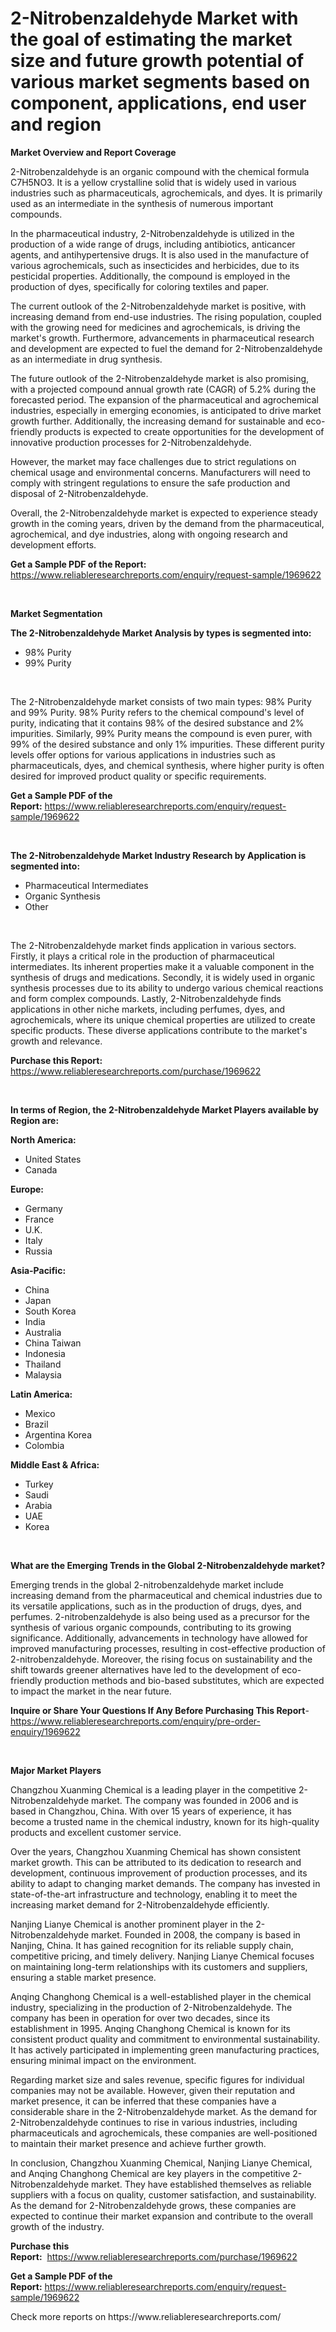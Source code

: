 <p><h1>2-Nitrobenzaldehyde Market with the goal of estimating the market size and future growth potential of various market segments based on component, applications, end user and region</h1></p><p><strong>Market Overview and Report Coverage</strong></p>
<p><p>2-Nitrobenzaldehyde is an organic compound with the chemical formula C7H5NO3. It is a yellow crystalline solid that is widely used in various industries such as pharmaceuticals, agrochemicals, and dyes. It is primarily used as an intermediate in the synthesis of numerous important compounds.</p><p>In the pharmaceutical industry, 2-Nitrobenzaldehyde is utilized in the production of a wide range of drugs, including antibiotics, anticancer agents, and antihypertensive drugs. It is also used in the manufacture of various agrochemicals, such as insecticides and herbicides, due to its pesticidal properties. Additionally, the compound is employed in the production of dyes, specifically for coloring textiles and paper.</p><p>The current outlook of the 2-Nitrobenzaldehyde market is positive, with increasing demand from end-use industries. The rising population, coupled with the growing need for medicines and agrochemicals, is driving the market's growth. Furthermore, advancements in pharmaceutical research and development are expected to fuel the demand for 2-Nitrobenzaldehyde as an intermediate in drug synthesis.</p><p>The future outlook of the 2-Nitrobenzaldehyde market is also promising, with a projected compound annual growth rate (CAGR) of 5.2% during the forecasted period. The expansion of the pharmaceutical and agrochemical industries, especially in emerging economies, is anticipated to drive market growth further. Additionally, the increasing demand for sustainable and eco-friendly products is expected to create opportunities for the development of innovative production processes for 2-Nitrobenzaldehyde.</p><p>However, the market may face challenges due to strict regulations on chemical usage and environmental concerns. Manufacturers will need to comply with stringent regulations to ensure the safe production and disposal of 2-Nitrobenzaldehyde.</p><p>Overall, the 2-Nitrobenzaldehyde market is expected to experience steady growth in the coming years, driven by the demand from the pharmaceutical, agrochemical, and dye industries, along with ongoing research and development efforts.</p></p>
<p><strong>Get a Sample PDF of the Report:</strong> <a href="https://www.reliableresearchreports.com/enquiry/request-sample/1969622">https://www.reliableresearchreports.com/enquiry/request-sample/1969622</a></p>
<p>&nbsp;</p>
<p><strong>Market Segmentation</strong></p>
<p><strong>The 2-Nitrobenzaldehyde Market Analysis by types is segmented into:</strong></p>
<p><ul><li>98% Purity</li><li>99% Purity</li></ul></p>
<p>&nbsp;</p>
<p><p>The 2-Nitrobenzaldehyde market consists of two main types: 98% Purity and 99% Purity. 98% Purity refers to the chemical compound's level of purity, indicating that it contains 98% of the desired substance and 2% impurities. Similarly, 99% Purity means the compound is even purer, with 99% of the desired substance and only 1% impurities. These different purity levels offer options for various applications in industries such as pharmaceuticals, dyes, and chemical synthesis, where higher purity is often desired for improved product quality or specific requirements.</p></p>
<p><strong>Get a Sample PDF of the Report:</strong>&nbsp;<a href="https://www.reliableresearchreports.com/enquiry/request-sample/1969622">https://www.reliableresearchreports.com/enquiry/request-sample/1969622</a></p>
<p>&nbsp;</p>
<p><strong>The 2-Nitrobenzaldehyde Market Industry Research by Application is segmented into:</strong></p>
<p><ul><li>Pharmaceutical Intermediates</li><li>Organic Synthesis</li><li>Other</li></ul></p>
<p>&nbsp;</p>
<p><p>The 2-Nitrobenzaldehyde market finds application in various sectors. Firstly, it plays a critical role in the production of pharmaceutical intermediates. Its inherent properties make it a valuable component in the synthesis of drugs and medications. Secondly, it is widely used in organic synthesis processes due to its ability to undergo various chemical reactions and form complex compounds. Lastly, 2-Nitrobenzaldehyde finds applications in other niche markets, including perfumes, dyes, and agrochemicals, where its unique chemical properties are utilized to create specific products. These diverse applications contribute to the market's growth and relevance.</p></p>
<p><strong>Purchase this Report:</strong>&nbsp; <a href="https://www.reliableresearchreports.com/purchase/1969622">https://www.reliableresearchreports.com/purchase/1969622</a></p>
<p>&nbsp;</p>
<p><strong>In terms of Region, the 2-Nitrobenzaldehyde Market Players available by Region are:</strong></p>
<p>
    <p> <strong> North America: </strong>
        <ul>
            <li>United States</li>
            <li>Canada</li>
        </ul>
        </p> 
    <p> <strong> Europe: </strong>
        <ul>
            <li>Germany</li>
            <li>France</li>
            <li>U.K.</li>
            <li>Italy</li>
            <li>Russia</li>
        </ul>
        </p> 
    <p> <strong> Asia-Pacific: </strong>
        <ul>
            <li>China</li>
            <li>Japan</li>
            <li>South Korea</li>
            <li>India</li>
            <li>Australia</li>
            <li>China Taiwan</li>
            <li>Indonesia</li>
            <li>Thailand</li>
            <li>Malaysia</li>
        </ul>
        </p> 
    <p> <strong> Latin America: </strong>
        <ul>
            <li>Mexico</li>
            <li>Brazil</li>
            <li>Argentina Korea</li>
            <li>Colombia</li>
        </ul>
        </p> 
    <p> <strong> Middle East & Africa: </strong>
        <ul>
            <li>Turkey</li>
            <li>Saudi</li>
            <li>Arabia</li>
            <li>UAE</li>
            <li>Korea</li>
        </ul>
    </p>
    </p>
<p>&nbsp;</p>
<p><strong>What are the Emerging Trends in the Global 2-Nitrobenzaldehyde market?</strong></p>
<p><p>Emerging trends in the global 2-nitrobenzaldehyde market include increasing demand from the pharmaceutical and chemical industries due to its versatile applications, such as in the production of drugs, dyes, and perfumes. 2-nitrobenzaldehyde is also being used as a precursor for the synthesis of various organic compounds, contributing to its growing significance. Additionally, advancements in technology have allowed for improved manufacturing processes, resulting in cost-effective production of 2-nitrobenzaldehyde. Moreover, the rising focus on sustainability and the shift towards greener alternatives have led to the development of eco-friendly production methods and bio-based substitutes, which are expected to impact the market in the near future.</p></p>
<p><strong>Inquire or Share Your Questions If Any Before Purchasing This Report</strong>- <a href="https://www.reliableresearchreports.com/enquiry/pre-order-enquiry/1969622">https://www.reliableresearchreports.com/enquiry/pre-order-enquiry/1969622</a></p>
<p>&nbsp;</p>
<p><strong>Major Market Players</strong></p>
<p><p>Changzhou Xuanming Chemical is a leading player in the competitive 2-Nitrobenzaldehyde market. The company was founded in 2006 and is based in Changzhou, China. With over 15 years of experience, it has become a trusted name in the chemical industry, known for its high-quality products and excellent customer service. </p><p>Over the years, Changzhou Xuanming Chemical has shown consistent market growth. This can be attributed to its dedication to research and development, continuous improvement of production processes, and its ability to adapt to changing market demands. The company has invested in state-of-the-art infrastructure and technology, enabling it to meet the increasing market demand for 2-Nitrobenzaldehyde efficiently. </p><p>Nanjing Lianye Chemical is another prominent player in the 2-Nitrobenzaldehyde market. Founded in 2008, the company is based in Nanjing, China. It has gained recognition for its reliable supply chain, competitive pricing, and timely delivery. Nanjing Lianye Chemical focuses on maintaining long-term relationships with its customers and suppliers, ensuring a stable market presence.</p><p>Anqing Changhong Chemical is a well-established player in the chemical industry, specializing in the production of 2-Nitrobenzaldehyde. The company has been in operation for over two decades, since its establishment in 1995. Anqing Changhong Chemical is known for its consistent product quality and commitment to environmental sustainability. It has actively participated in implementing green manufacturing practices, ensuring minimal impact on the environment.</p><p>Regarding market size and sales revenue, specific figures for individual companies may not be available. However, given their reputation and market presence, it can be inferred that these companies have a considerable share in the 2-Nitrobenzaldehyde market. As the demand for 2-Nitrobenzaldehyde continues to rise in various industries, including pharmaceuticals and agrochemicals, these companies are well-positioned to maintain their market presence and achieve further growth.</p><p>In conclusion, Changzhou Xuanming Chemical, Nanjing Lianye Chemical, and Anqing Changhong Chemical are key players in the competitive 2-Nitrobenzaldehyde market. They have established themselves as reliable suppliers with a focus on quality, customer satisfaction, and sustainability. As the demand for 2-Nitrobenzaldehyde grows, these companies are expected to continue their market expansion and contribute to the overall growth of the industry.</p></p>
<p><strong>Purchase this Report:</strong>&nbsp;&nbsp;<a href="https://www.reliableresearchreports.com/purchase/1969622">https://www.reliableresearchreports.com/purchase/1969622</a></p>
<p></p>
<p><strong>Get a Sample PDF of the Report:</strong>&nbsp;<a href="https://www.reliableresearchreports.com/enquiry/request-sample/1969622">https://www.reliableresearchreports.com/enquiry/request-sample/1969622</a></p>
<p>Check more reports on https://www.reliableresearchreports.com/</p>